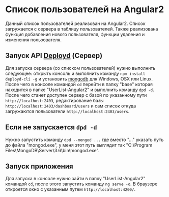 # Список пользователей на Angular2

Данный список пользователей реализован на Angular2. Список загружается с сервера в таблицу пользователей. Также реализована функция добавления нового пользователя, функции удаления и изменения пользователя.

## Запуск API [Deployd](http://deployd.com) (Сервер)

Для запуска сервера (со списком пользователей) нужно выполнить следующее: открыть консоль и выполнить команду `npm install deployd-cli -g` и установить [mongodb](https://www.mongodb.com/download-center?jmp=nav#community) для Windows, OSX или Linux. После чего в консоле командой `cd` перейти в папку "base" которая находится в папке "UserList-Angular2" и выполнить команду `dpd -d`. После чего станет доступен сервер с базой по указанному пути `http://localhost:2403`, редактирование базы `http://localhost:2403/dashboard/users` и сам список откуда загружаются пользователи `http://localhost:2403/users`.

## Если не запускается `dpd -d` 

Нужно запустить команду `dpd --mongod ...` где вместо "..." указать путь до файла "mongod.exe", у меня этот путь выглядит так "C:\Program Files\MongoDB\Server\3.6\bin\mongod.exe".

## Запуск приложения

Для запуска в консоле нужно зайти в папку "UserList-Angular2" командой `cd`, после этого запустить команду `ng serve -o`. В браузере откроется окно с указанным путем `http://localhost:4200/`.
